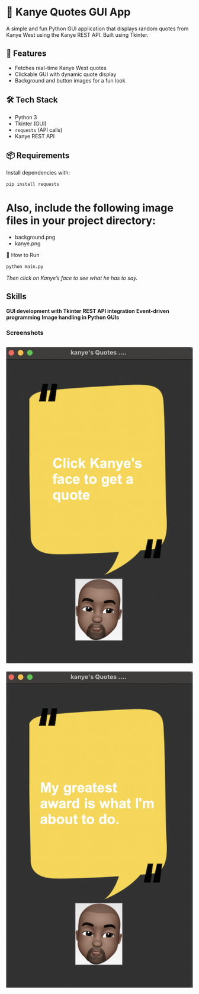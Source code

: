# 🎤 Kanye Quotes GUI App

A simple and fun Python GUI application that displays random quotes from Kanye West using the Kanye REST API. Built using Tkinter.

## 🧠 Features

- Fetches real-time Kanye West quotes
- Clickable GUI with dynamic quote display
- Background and button images for a fun look

## 🛠️ Tech Stack

- Python 3
- Tkinter (GUI)
- `requests` (API calls)
- Kanye REST API

## 📦 Requirements

Install dependencies with:

```bash
pip install requests
```

# Also, include the following image files in your project directory:
 - background.png
 - kanye.png

🚀 How to Run
```bash
python main.py
```
*Then click on Kanye’s face to see what he has to say.*

## Skills
**GUI development with Tkinter**
**REST API integration**
**Event-driven programming**
**Image handling in Python GUIs**

### Screenshots
![screenshot1](screenshot1.png)
-------------------------------
![screenshot2](screenshot2.png)


